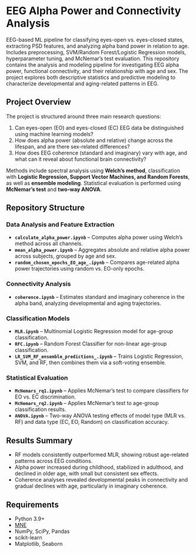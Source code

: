 # EEG Alpha Power and Connectivity Analysis
EEG-based ML pipeline for classifying eyes-open vs. eyes-closed states, extracting PSD features, and analyzing alpha band power in relation to age. Includes preprocessing, SVM/Random Forest/Logistic Regression models, hyperparameter tuning, and McNemar’s test evaluation. This repository contains the analysis and modeling pipeline for investigating EEG alpha power, functional connectivity, and their relationship with age and sex. The project explores both descriptive statistics and predictive modeling to characterize developmental and aging-related patterns in EEG.

## Project Overview
The project is structured around three main research questions:

1. Can eyes-open (EO) and eyes-closed (EC) EEG data be distinguished using machine learning models?  
2. How does alpha power (absolute and relative) change across the lifespan, and are there sex-related differences?  
3. How does EEG coherence (standard and imaginary) vary with age, and what can it reveal about functional brain connectivity?  

Methods include spectral analysis using **Welch’s method**, classification with **Logistic Regression, Support Vector Machines, and Random Forests**, as well as **ensemble modeling**. Statistical evaluation is performed using **McNemar’s test** and **two-way ANOVA**.

## Repository Structure

### Data Analysis and Feature Extraction
- **`calculate_alpha_power.ipynb`** – Computes alpha power using Welch’s method across all channels.  
- **`mean_alpha_power.ipynb`** – Aggregates absolute and relative alpha power across subjects, grouped by age and sex.  
- **`random_chosen_epochs_EO_age_.ipynb`** – Compares age-related alpha power trajectories using random vs. EO-only epochs.

### Connectivity Analysis
- **`coherence.ipynb`** – Estimates standard and imaginary coherence in the alpha band, analyzing developmental and aging trajectories.  

### Classification Models
- **`MLR.ipynb`** – Multinomial Logistic Regression model for age-group classification.  
- **`RFC.ipynb`** – Random Forest Classifier for non-linear age-group classification.  
- **`LR_SVM_RF_ensemble_predictions_.ipynb`** – Trains Logistic Regression, SVM, and RF, then combines them via a soft-voting ensemble.  

### Statistical Evaluation
- **`McNemars_rq1.ipynb`** – Applies McNemar’s test to compare classifiers for EO vs. EC discrimination.  
- **`McNemars_rq2.ipynb`** – Applies McNemar’s test to age-group classification results.  
- **`ANOVA.ipynb`** – Two-way ANOVA testing effects of model type (MLR vs. RF) and data type (EC, EO, Random) on classification accuracy.

## Results Summary
- RF models consistently outperformed MLR, showing robust age-related patterns across EEG conditions.
- Alpha power increased during childhood, stabilized in adulthood, and declined in older age, with small but consistent sex effects.
- Coherence analyses revealed developmental peaks in connectivity and gradual declines with age, particularly in imaginary coherence.

## Requirements

- Python 3.9+  
- [MNE](https://mne.tools/stable/index.html)  
- NumPy, SciPy, Pandas  
- scikit-learn  
- Matplotlib, Seaborn
